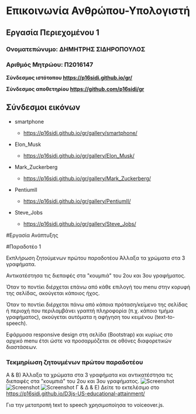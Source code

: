 # Επικοινωνία Ανθρώπου-Υπολογιστή
## Εργασία Περιεχομένου 1
### Ονοματεπώνυμο: ΔΗΜΗΤΡΗΣ ΣΙΔΗΡΟΠΟΥΛΟΣ
### Αριθμός Μητρώου: Π2016147

**Σύνδεσμος ιστότοπου https://p16sidi.github.io/gr/**

**Σύνδεσμος αποθετηρίου https://github.com/p16sidi/gr**


## Σύνδεσμοι εικόνων

* smartphone

  * https://p16sidi.github.io/gr/gallery/smartphone/

* Elon_Musk

  * https://p16sidi.github.io/gr/gallery/Elon_Musk/

* Mark_Zuckerberg

  * https://p16sidi.github.io/gr/gallery/Mark_Zuckerberg/

* PentiumII

  * https://p16sidi.github.io/gr/gallery/PentiumII/

* Steve_Jobs

  * https://p16sidi.github.io/gr/gallery/Steve_Jobs/
  
  
  
  
#Εργασία Ανάπτυξης

#Παραδοτέο 1

[Link αποθετηρίου κώδικα]: https://github.com/p16sidi/D3js-US-educational-attainment
[Link στο εκτελέσιμο]: https://p16sidi.github.io/D3js-US-educational-attainment/


Εκπλήρωση ζητούμενων πρώτου παραδοτέου
 Άλλαξα τα χρώματα στα 3 γραφήματα.

 Αντικατέστησα τις διεπαφές στα "κουμπιά" του 2ου και 3ου γραφήματος.

 Όταν το ποντίκι διέρχεται επάνω από κάθε επιλογή του menu στην κορυφή της σελίδας, ακούγεται κάποιος ήχος.

 Όταν το ποντίκι διέρχεται πάνω από κάποια πρόταση/κείμενο της σελίδας ή περιοχή που περιλαμβάνει γραπτή πληροφορία (π.χ. κάποιο τμήμα γραφήματος), ακούγεται αυτόματα η αφήγηση του κειμένου (text-to-speech).

 Εφάρμοσα responsive design στη σελίδα (Bootstrap) και κυρίως στο αρχικό menu έτσι ώστε να προσαρμόζεται σε οθόνες διαφορετικών διαστάσεων.

### Τεκμηρίωση ζητουμένων πρώτου παραδοτέου

Α & B) Άλλαξα τα χρώματα στα 3 γραφήματα και αντικατέστησα τις διεπαφές στα "κουμπιά" του 2ου και 3ου γραφήματος.
![Screenshot](first.png)
![Screenshot](second.png)
![Screenshot](third.png)
Γ & Δ & Ε) Δείτε το εκτελέσιμο στο https://p16sidi.github.io/D3js-US-educational-attainment/

Για την μετατροπή text to speech χρησιμοποίησα το voiceover.js.
